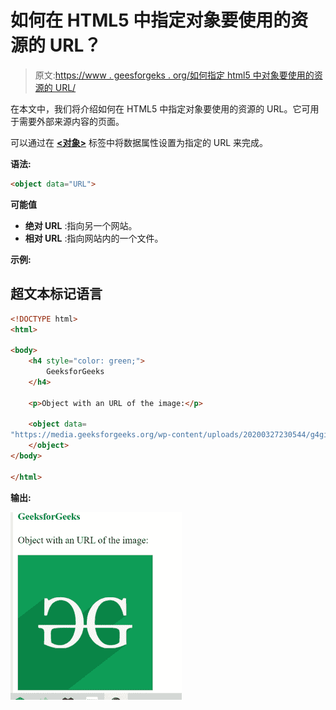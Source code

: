 # 如何在 HTML5 中指定对象要使用的资源的 URL？

> 原文:[https://www . geesforgeks . org/如何指定 html5 中对象要使用的资源的 URL/](https://www.geeksforgeeks.org/how-to-specify-url-of-resource-to-be-used-by-the-object-in-html5/)

在本文中，我们将介绍如何在 HTML5 中指定对象要使用的资源的 URL。它可用于需要外部来源内容的页面。

可以通过在 [**<对象>**](https://www.geeksforgeeks.org/html-object-tag/) 标签中将数据属性设置为指定的 URL 来完成。

**语法:**

```html
<object data="URL">
```

**可能值**

*   **绝对 URL** :指向另一个网站。
*   **相对 URL** :指向网站内的一个文件。

**示例:**

## 超文本标记语言

```html
<!DOCTYPE html>
<html>

<body>
    <h4 style="color: green;">
        GeeksforGeeks
    </h4>

    <p>Object with an URL of the image:</p>

    <object data=
"https://media.geeksforgeeks.org/wp-content/uploads/20200327230544/g4gicon.png">
    </object>
</body>

</html>
```

**输出:**

![](img/094431972a0daf32f8430a0c8970fe7f.png)